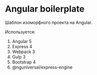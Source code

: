 # Angular boilerplate

Шаблон изоморфного проекта на Angular. 

Используется:
1. Angular 5
2. Express 4
3. Webpack 3
4. Gulp 3
5. Bootstrap 4
6. @nguniversal/express-engine